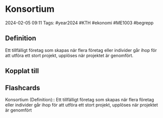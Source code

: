 # Konsortium

2024-02-05 09:11
Tags: #year2024 #KTH #ekonomi #ME1003 #begrepp

## Definition

Ett tillfälligt företag som skapas när flera företag eller individer går ihop för att utföra ett stort projekt, upplöses när projektet är genomfört.

## Kopplat till

## Flashcards

Konsortium (Definition):: Ett tillfälligt företag som skapas när flera företag eller individer går ihop för att utföra ett stort projekt, upplöses när projektet är genomfört
